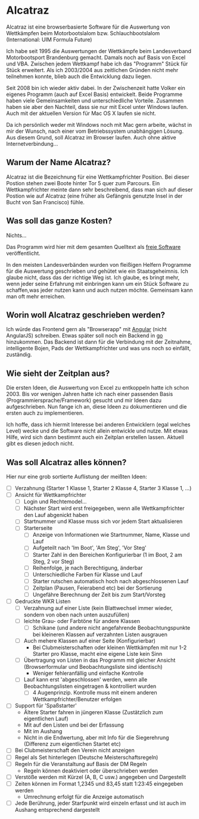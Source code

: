 # Alcatraz
Alcatraz ist eine browserbasierte Software für die Auswertung von Wettkämpfen beim Motorbootslalom bzw. Schlauchbootslalom (International: UIM Formula Future)

Ich habe seit 1995 die Auswertungen der Wettkämpfe beim Landesverband Motorbootsport Brandenburg gemacht. Damals noch auf Basis von Excel und VBA. Zwischen jedem Wettkampf habe ich das "Programm" Stück für Stück erweitert. Als ich 2003/2004 aus zeitlichen Gründen nicht mehr teilnehmen konnte, blieb auch die Entwicklung dazu liegen.

Seit 2008 bin ich wieder aktiv dabei. In der Zwischenzeit hatte Volker ein eigenes Programm (auch auf Excel Basis) entwickelt. Beide Programme haben viele Gemeinsamkeiten und unterschiedliche Vorteile. Zusammen haben sie aber den Nachteil, dass sie nur mit Excel unter Windows laufen. Auch mit der aktuellen Version für Mac OS X laufen sie nicht.

Da ich persönlich weder mit Windows noch mit Mac gern arbeite, wächst in mir der Wunsch, nach einer vom Betriebssystem unabhängigen Lösung. Aus diesem Grund, soll Alcatraz im Browser laufen. Auch ohne aktive Internetverbindung...

## Warum der Name Alcatraz?
Alcatraz ist die Bezeichnung für eine Wettkampfrichter Position. Bei dieser Postion stehen zwei Boote hinter Tor 5 quer zum Parcours. Ein Wettkampfrichter meinte dann sehr beschreibend, dass man sich auf dieser Postion wie auf Alcatraz (eine früher als Gefängnis genutzte Insel in der Bucht von San Francisco) fühle.

## Was soll das ganze Kosten?
Nichts...

Das Programm wird hier mit dem gesamten Quelltext als [freie Software](http://fsfe.org/about/basics/freesoftware.de.html) veröffentlicht.

In den meisten Landesverbänden wurden von fleißigen Helfern Programme für die Auswertung geschrieben und gehütet wie ein Staatsgeheimnis. Ich glaube nicht, dass das der richtige Weg ist. Ich glaube, es bringt mehr, wenn jeder seine Erfahrung mit einbringen kann um ein Stück Software zu schaffen,was jeder nutzen kann und auch nutzen möchte.
Gemeinsam kann man oft mehr erreichen.

## Worin woll Alcatraz geschrieben werden?
Ich würde das Frontend gern als "Browserapp" mit [Angular](https://angular.io/) (nicht AngularJS) schreiben. Etwas später soll noch ein Backend in [go](https://golang.org/) hinzukommen. Das Backend ist dann für die Verbindung mit der Zeitnahme, intelligente Bojen, Pads der Wettkampfrichter und was uns noch so einfällt, zuständig.

## Wie sieht der Zeitplan aus?
Die ersten Ideen, die Auswertung von Excel zu entkoppeln hatte ich schon 2003. Bis vor wenigen Jahren hatte ich nach einer passenden Basis (Programmiersprache/Framework) gesucht und mir Ideen dazu aufgeschrieben. Nun fange ich an, diese Ideen zu dokumentieren und die ersten auch zu implementieren.

Ich hoffe, dass ich hiermit Interesse bei anderen Entwicklern (egal welches Level) wecke und die Software nicht allein entwickle und nutze. Mit etwas Hilfe, wird sich dann bestimmt auch ein Zeitplan erstellen lassen. Aktuell gibt es diesen jedoch nicht.

## Was soll Alcatraz alles können?
Hier nur eine grob sortierte Auflistung der meißten Ideen:

- [ ] Verzahnung (Starter 1 Klasse 1, Starter 2 Klasse 4, Starter 3 Klasse 1, ...)
- [ ] Ansicht für Wettkampfrichter
  - [ ] Login und Rechtemodel...
  - [ ] Nächster Start wird erst freigegeben, wenn alle Wettkampfrichter den Lauf abgenickt haben
  - [ ] Startnummer und Klasse muss sich vor jedem Start aktualisieren
  - [ ] Starterseite
    - [ ] Anzeige von Informationen wie Startnummer, Name, Klasse und Lauf
    - [ ] Aufgeteilt nach 'Im Boot', 'Am Steg', 'Vor Steg'
    - [ ] Starter Zahl in den Bereichen Konfigurierbar (1 im Boot, 2 am Steg, 2 vor Steg)
    - [ ] Reihenfolge, je nach Berechtigung, änderbar
    - [ ] Unterschiedliche Farben für Klasse und Lauf
    - [ ] Starter rutschen automatisch hoch nach abgeschlossenen Lauf
    - [ ] Zeitplan (Pausen, Feierabend etc) bei der Sortierung
    - [ ] Ungefähre Berechnung der Zeit bis zum Start/Vorsteg
- [ ] Gedruckte WKR Listen
  - [ ] Verzahnung auf einer Liste (kein Blattwechsel immer wieder, sondern von oben nach unten auszufüllen)
  - [ ] leichte Grau- oder Farbtöne für andere Klassen
    - [ ] Schikane (und andere nicht angefahrende Beobachtungspunkte bei kleineren Klassen auf verzahnten Listen ausgrauen
  - [ ] Auch mehere Klassen auf einer Seite (Konfigurierbar)
    - Bei Clubmeisterschaften oder kleinen Wettkämpfen mit nur 1-2 Starter pro Klasse, macht eine eigene Liste kein Sinn
  - [ ] Übertragung von Listen in das Programm mit gleicher Ansicht (Browserformular und Beobachtungsliste sind identisch)
    - Weniger fehleranfällig und einfache Kontrolle
  - [ ] Lauf kann erst 'abgeschlossen' werden, wenn alle Beobachtungslisten eingetragen & kontrolliert wurden
    - [ ] 4 Augenprinzip. Kontrolle muss mit einem anderen Wettkampfrichter/Benutzer erfolgen
- [ ] Support für 'Spaßstarter'
    - Ältere Starter fahren in jüngeren Klasse (Zustätzlich zum eigentlichen Lauf)
    - Mit auf den Listen und bei der Erfassung
    - Mit im Aushang
    - Nicht in die Endwertung, aber mit Info für die Siegerehrung (Differenz zum eigentlichen Startet etc)
- [ ] Bei Clubmeisterschaft den Verein nicht anzeigen
- [ ] Regel als Set hinterlegen (Deutsche Meisterschaftsregeln)
- [ ] Regeln für die Veranstaltung auf Basis der DM Regeln
  - Regeln können deaktiviert oder überschrieben werden
- [ ] Verstöße werden mit Kürzel (A, B, C usw.) angegeben und Dargestellt
- [ ] Zeiten können im Format 1,2345 und 83,45 statt 1:23:45 eingegeben werden
  - Umrechnung erfolgt für die Anzeige automatisch
- [ ] Jede Berührung, jeder Starfpunkt wird einzeln erfasst und ist auch im Aushang entsprechend dargestellt
